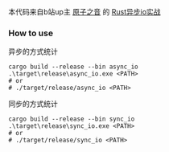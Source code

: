 本代码来自b站up主 [原子之音](https://space.bilibili.com/437860379) 的 [Rust异步io实战](https://www.bilibili.com/video/BV1Xv411L7Jx)

### How to use

异步的方式统计
```
cargo build --release --bin async_io
.\target\release\async_io.exe <PATH>
# or
# ./target/release/async_io <PATH>
```

同步的方式统计
```
cargo build --release --bin sync_io
.\target\release\sync_io.exe <PATH>
# or
# ./target/release/sync_io <PATH>
```
